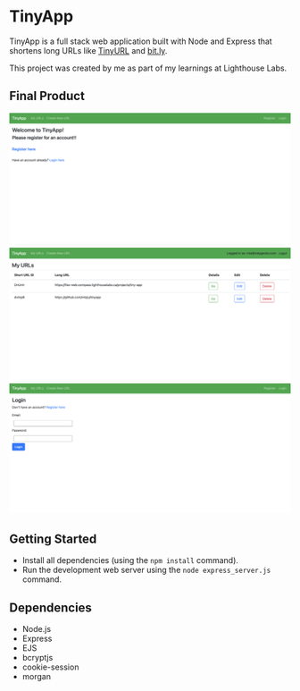 # TinyApp

TinyApp is a full stack web application built with Node and Express that shortens long URLs like [TinyURL](https://tinyurl.com/app) and [bit.ly](bitly.com).

This project was created by me as part of my learnings at Lighthouse Labs.

## Final Product

!["screenshot of home page"](https://github.com/miaju/tinyapp/blob/main/docs/home.png)
!["screenshot of urls page"](https://github.com/miaju/tinyapp/blob/main/docs/urls_index.png)
!["screenshot of login page"](https://github.com/miaju/tinyapp/blob/main/docs/login.png)

## Getting Started

- Install all dependencies (using the `npm install` command).
- Run the development web server using the `node express_server.js` command.

## Dependencies

- Node.js
- Express
- EJS
- bcryptjs
- cookie-session
- morgan
